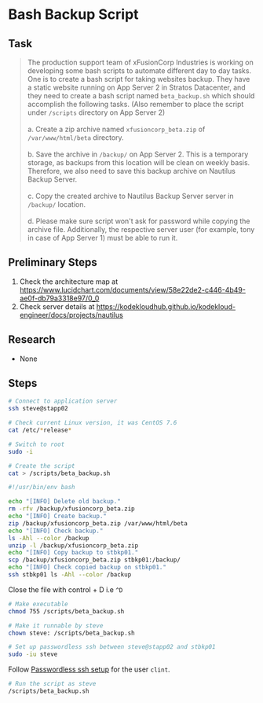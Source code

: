 # Bash Backup Script

## Task

> The production support team of xFusionCorp Industries is working on developing some bash scripts to automate different day to day tasks. One is to create a bash script for taking websites backup. They have a static website running on App Server 2 in Stratos Datacenter, and they need to create a bash script named `beta_backup.sh` which should accomplish the following tasks. (Also remember to place the script under `/scripts` directory on App Server 2)<br><br>a. Create a zip archive named `xfusioncorp_beta.zip` of `/var/www/html/beta` directory.<br><br>b. Save the archive in `/backup/` on App Server 2. This is a temporary storage, as backups from this location will be clean on weekly basis. Therefore, we also need to save this backup archive on Nautilus Backup Server.<br><br>c. Copy the created archive to Nautilus Backup Server server in `/backup/` location.<br><br>d. Please make sure script won't ask for password while copying the archive file. Additionally, the respective server user (for example, tony in case of App Server 1) must be able to run it.

## Preliminary Steps

1. Check the architecture map at https://www.lucidchart.com/documents/view/58e22de2-c446-4b49-ae0f-db79a3318e97/0_0
2. Check server details at https://kodekloudhub.github.io/kodekloud-engineer/docs/projects/nautilus

## Research

* None

## Steps

```bash
# Connect to application server
ssh steve@stapp02

# Check current Linux version, it was CentOS 7.6
cat /etc/*release*

# Switch to root
sudo -i

# Create the script
cat > /scripts/beta_backup.sh
```

```bash
#!/usr/bin/env bash

echo "[INFO] Delete old backup."
rm -rfv /backup/xfusioncorp_beta.zip
echo "[INFO] Create backup."
zip /backup/xfusioncorp_beta.zip /var/www/html/beta
echo "[INFO] Check backup."
ls -Ahl --color /backup
unzip -l /backup/xfusioncorp_beta.zip
echo "[INFO] Copy backup to stbkp01."
scp /backup/xfusioncorp_beta.zip stbkp01:/backup/
echo "[INFO] Check copied backup on stbkp01."
ssh stbkp01 ls -Ahl --color /backup
```

Close the file with control + D i.e `^D`

```bash
# Make executable
chmod 755 /scripts/beta_backup.sh

# Make it runnable by steve
chown steve: /scripts/beta_backup.sh

# Set up passwordless ssh between steve@stapp02 and stbkp01
sudo -iu steve
```

Follow [Passwordless ssh setup](networking/passwordless-ssh-access.md) for the user `clint`.

```bash
# Run the script as steve
/scripts/beta_backup.sh
```
